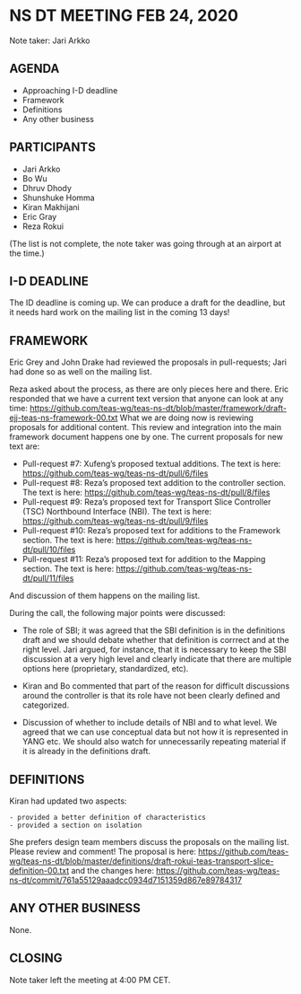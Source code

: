 # NS DT MEETING FEB 24, 2020

Note taker: Jari Arkko

## AGENDA

* Approaching I-D deadline
* Framework
* Definitions
* Any other business

## PARTICIPANTS

* Jari Arkko
* Bo Wu
* Dhruv Dhody
* Shunshuke Homma
* Kiran Makhijani
* Eric Gray
* Reza Rokui

(The list is not complete, the note taker was going through at an airport at the time.)

## I-D DEADLINE

The ID deadline is coming up. We can produce a draft for the deadline, but it needs hard work on the mailing list in the coming 13 days!

## FRAMEWORK

Eric Grey and John Drake had reviewed the proposals in pull-requests; Jari had done so as well on the mailing list.

Reza asked about the process, as there are only pieces here and there. Eric responded that we have a current text version that anyone can look at any time: https://github.com/teas-wg/teas-ns-dt/blob/master/framework/draft-ejj-teas-ns-framework-00.txt What we are doing now is reviewing proposals for additional content. This review and integration into the main framework document happens one by one. The current proposals for new text are:

* Pull-request #7: Xufeng’s proposed textual additions. The text is here: https://github.com/teas-wg/teas-ns-dt/pull/6/files
* Pull-request #8: Reza’s proposed text addition to the controller section. The text is here: https://github.com/teas-wg/teas-ns-dt/pull/8/files
* Pull-request #9: Reza’s proposed text for Transport Slice Controller (TSC) Northbound Interface (NBI). The text is here: https://github.com/teas-wg/teas-ns-dt/pull/9/files
* Pull-request #10: Reza’s proposed text for additions to the Framework section. The text is here: https://github.com/teas-wg/teas-ns-dt/pull/10/files
* Pull-request #11: Reza’s proposed text for addition to the Mapping section. The text is here: https://github.com/teas-wg/teas-ns-dt/pull/11/files

And discussion of them happens on the mailing list.

During the call, the following major points were discussed:

* The role of SBI; it was agreed that the SBI definition is in the definitions draft and we should debate whether that definition is corrrect and at the right level. Jari argued, for instance, that it is necessary to keep the SBI discussion at a very high level and clearly indicate that there are multiple options here (proprietary, standardized, etc).

* Kiran and Bo commented that part of the reason for difficult discussions around the controller is that its role have not been clearly defined and categorized.

* Discussion of whether to include details of NBI and to what level. We agreed that we can use conceptual data but not how it is represented in YANG etc. We should also watch for unnecessarily repeating material if it is already in the definitions draft.

## DEFINITIONS

Kiran had updated two aspects:
    
    - provided a better definition of characteristics
    - provided a section on isolation
    
She prefers design team members discuss the proposals on the mailing list. Please review and comment! The proposal is here: https://github.com/teas-wg/teas-ns-dt/blob/master/definitions/draft-rokui-teas-transport-slice-definition-00.txt and the changes here: https://github.com/teas-wg/teas-ns-dt/commit/761a55129aaadcc0934d7151359d867e89784317

## ANY OTHER BUSINESS

None.

## CLOSING

Note taker left the meeting at 4:00 PM CET.
